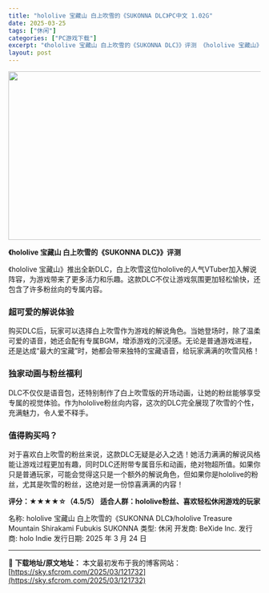 ```yaml
---
title: "hololive 宝藏山 白上吹雪的《SUKONNA DLC》PC中文 1.02G"
date: 2025-03-25
tags: ["休闲"]
categories: ["PC游戏下载"]
excerpt: "《hololive 宝藏山 白上吹雪的《SUKONNA DLC》》评测 《hololive 宝藏山》推出全新DLC，白上吹雪这位hololive的人气VTuber加入解说阵容，为游戏带来了更多活力和乐趣。这款DLC不仅让游戏氛围更加轻松愉快，还包含了许多粉丝向的专属内容。 超可爱的解说体验 购买DL&hellip;"
layout: post
---
```


<img class="aligncenter size-full wp-image-121733" src="https://sky.sfcrom.com/wp-content/uploads/2025/03/2025032503112969.webp" alt="" width="600" height="337" />

<strong>《hololive 宝藏山 白上吹雪的《SUKONNA DLC》》评测</strong>

《hololive 宝藏山》推出全新DLC，白上吹雪这位hololive的人气VTuber加入解说阵容，为游戏带来了更多活力和乐趣。这款DLC不仅让游戏氛围更加轻松愉快，还包含了许多粉丝向的专属内容。
<h3><strong>超可爱的解说体验</strong></h3>
购买DLC后，玩家可以选择白上吹雪作为游戏的解说角色。当她登场时，除了温柔可爱的语音，她还会配有专属BGM，增添游戏的沉浸感。无论是普通游戏进程，还是达成“最大的宝藏”时，她都会带来独特的宝藏语音，给玩家满满的吹雪风格！
<h3><strong>独家动画与粉丝福利</strong></h3>
DLC不仅仅是语音包，还特别制作了白上吹雪版的开场动画，让她的粉丝能够享受专属的视觉体验。作为hololive粉丝向内容，这次的DLC完全展现了吹雪的个性，充满魅力，令人爱不释手。
<h3><strong>值得购买吗？</strong></h3>
对于喜欢白上吹雪的粉丝来说，这款DLC无疑是必入之选！她活力满满的解说风格能让游戏过程更加有趣，同时DLC还附带专属音乐和动画，绝对物超所值。如果你只是普通玩家，可能会觉得这只是一个额外的解说角色，但如果你是hololive的粉丝，尤其是吹雪的粉丝，这绝对是一份惊喜满满的内容！

<strong>评分：★★★★☆（4.5/5）</strong>
<strong>适合人群：hololive粉丝、喜欢轻松休闲游戏的玩家</strong>

名称: hololive 宝藏山 白上吹雪的《SUKONNA DLC》/hololive Treasure Mountain Shirakami Fubukis SUKONNA
类型: 休闲
开发商: BeXide Inc.
发行商: holo Indie
发行日期: 2025 年 3 月 24 日

---
📖 **下载地址/原文地址：** 本文最初发布于我的博客网站：[https://sky.sfcrom.com/2025/03/121732](https://sky.sfcrom.com/2025/03/121732)
